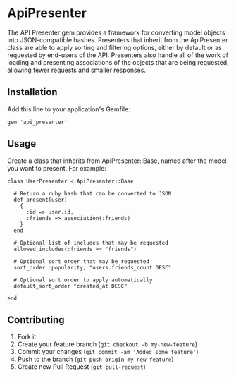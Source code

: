 # ApiPresenter

The API Presenter gem provides a framework for converting model objects into JSON-compatible hashes. Presenters that
inherit from the ApiPresenter class are able to apply sorting and filtering options, either by default or as requested
by end-users of the API. Presenters also handle all of the work of loading and presenting associations of the objects
that are being requested, allowing fewer requests and smaller responses.

## Installation

Add this line to your application's Gemfile:

    gem 'api_presenter'

## Usage

Create a class that inherits from ApiPresenter::Base, named after the model you want to present. For example:

    class UserPresenter < ApiPresenter::Base

      # Return a ruby hash that can be converted to JSON
      def present(user)
        {
          :id => user.id,
          :friends => association(:friends)
        }
      end

      # Optional list of includes that may be requested
      allowed_includes(:friends => "friends")

      # Optional sort order that may be requested
      sort_order :popularity, "users.friends_count DESC"

      # Optional sort order to apply automatically
      default_sort_order "created_at DESC"

    end

## Contributing

1. Fork it
2. Create your feature branch (`git checkout -b my-new-feature`)
3. Commit your changes (`git commit -am 'Added some feature'`)
4. Push to the branch (`git push origin my-new-feature`)
5. Create new Pull Request (`git pull-request`)
